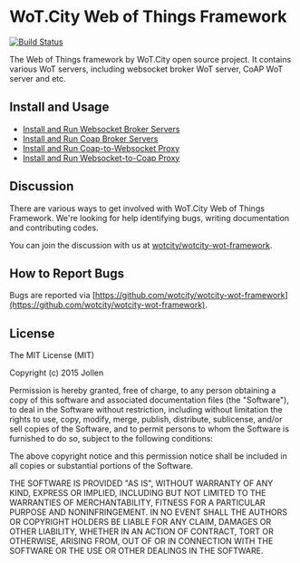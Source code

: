 # WoT.City Web of Things Framework

[![Build Status](https://travis-ci.org/wotcity/wotcity-wot-framework.svg?branch=master)](https://travis-ci.org/wotcity/wotcity-wot-framework)

The Web of Things framework by WoT.City open source project. It contains various WoT servers, including websocket broker WoT server, CoAP WoT server and etc. 

## Install and Usage

* [Install and Run Websocket Broker Servers](docs/WebSocketBroker.md)
* [Install and Run Coap Broker Servers](docs/CoapBroker.md)
* [Install and Run Coap-to-Websocket Proxy](docs/CoapToWebsocketProxy.md)
* [Install and Run Websocket-to-Coap Proxy](docs/WebsocketToCoapProxy.md)

## Discussion

There are various ways to get involved with WoT.City Web of Things Framework. We're looking for help identifying bugs, writing documentation and contributing codes.

You can join the discussion with us at [wotcity/wotcity-wot-framework](https://gitter.im/wotcity/wotcity-wot-framework?utm_source=badge&utm_medium=badge&utm_campaign=pr-badge&utm_content=badge).

## How to Report Bugs

Bugs are reported via [https://github.com/wotcity/wotcity-wot-framework](https://github.com/wotcity/wotcity-wot-framework).

## License

The MIT License (MIT)

Copyright (c) 2015 Jollen

Permission is hereby granted, free of charge, to any person obtaining a copy
of this software and associated documentation files (the "Software"), to deal
in the Software without restriction, including without limitation the rights
to use, copy, modify, merge, publish, distribute, sublicense, and/or sell
copies of the Software, and to permit persons to whom the Software is
furnished to do so, subject to the following conditions:

The above copyright notice and this permission notice shall be included in
all copies or substantial portions of the Software.

THE SOFTWARE IS PROVIDED "AS IS", WITHOUT WARRANTY OF ANY KIND, EXPRESS OR
IMPLIED, INCLUDING BUT NOT LIMITED TO THE WARRANTIES OF MERCHANTABILITY,
FITNESS FOR A PARTICULAR PURPOSE AND NONINFRINGEMENT. IN NO EVENT SHALL THE
AUTHORS OR COPYRIGHT HOLDERS BE LIABLE FOR ANY CLAIM, DAMAGES OR OTHER
LIABILITY, WHETHER IN AN ACTION OF CONTRACT, TORT OR OTHERWISE, ARISING FROM,
OUT OF OR IN CONNECTION WITH THE SOFTWARE OR THE USE OR OTHER DEALINGS IN
THE SOFTWARE.
